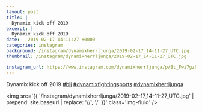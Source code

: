 ```yaml
---
layout: post
title: |
  Dynamix kick off 2019 
excerpt: |
  Dynamix kick off 2019   
date:   2019-02-17 14:11:27 +0000
categories: instagram
background: /instagram/dynamixherrljunga/2019-02-17_14-11-27_UTC.jpg
thumbnail: /instagram/dynamixherrljunga/2019-02-17_14-11-27_UTC.jpg

instagram_url: https://www.instagram.com/dynamixherrljunga/p/Bt_Fwi7gz85
---
```

Dynamix kick off 2019 [#bjj](https://www.instagram.com/explore/tags/bjj/) [#dynamixfightingsports](https://www.instagram.com/explore/tags/dynamixfightingsports/) [#dynamixherrljunga](https://www.instagram.com/explore/tags/dynamixherrljunga/)



<img src='{{ '/instagram/dynamixherrljunga/2019-02-17_14-11-27_UTC.jpg' | prepend: site.baseurl | replace: '//', '/' }}' class='img-fluid' />
